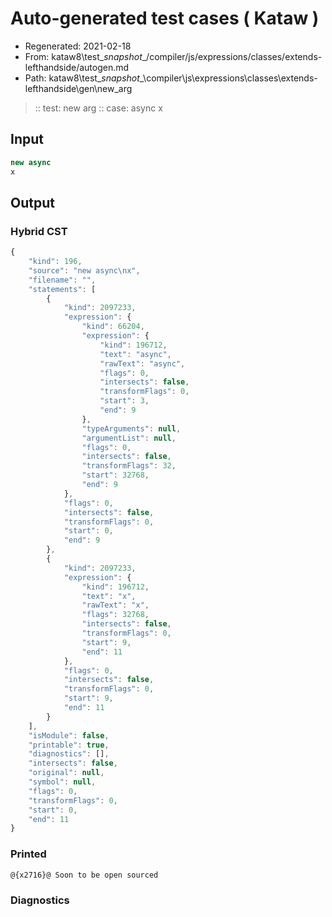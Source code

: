 # Auto-generated test cases ( Kataw )
- Regenerated: 2021-02-18
- From: kataw8\test\__snapshot__/compiler/js/expressions/classes/extends-lefthandside/autogen.md
- Path: kataw8\test\__snapshot__\compiler\js\expressions\classes\extends-lefthandside\gen\new_arg
> :: test: new arg
> :: case: async
>          x
## Input

`````js
new async
x
`````

## Output

### Hybrid CST


```javascript
{
    "kind": 196,
    "source": "new async\nx",
    "filename": "",
    "statements": [
        {
            "kind": 2097233,
            "expression": {
                "kind": 66204,
                "expression": {
                    "kind": 196712,
                    "text": "async",
                    "rawText": "async",
                    "flags": 0,
                    "intersects": false,
                    "transformFlags": 0,
                    "start": 3,
                    "end": 9
                },
                "typeArguments": null,
                "argumentList": null,
                "flags": 0,
                "intersects": false,
                "transformFlags": 32,
                "start": 32768,
                "end": 9
            },
            "flags": 0,
            "intersects": false,
            "transformFlags": 0,
            "start": 0,
            "end": 9
        },
        {
            "kind": 2097233,
            "expression": {
                "kind": 196712,
                "text": "x",
                "rawText": "x",
                "flags": 32768,
                "intersects": false,
                "transformFlags": 0,
                "start": 9,
                "end": 11
            },
            "flags": 0,
            "intersects": false,
            "transformFlags": 0,
            "start": 9,
            "end": 11
        }
    ],
    "isModule": false,
    "printable": true,
    "diagnostics": [],
    "intersects": false,
    "original": null,
    "symbol": null,
    "flags": 0,
    "transformFlags": 0,
    "start": 0,
    "end": 11
}
```

  
### Printed


```javascript
@{x2716}@ Soon to be open sourced
```

  
### Diagnostics


```javascript

```

